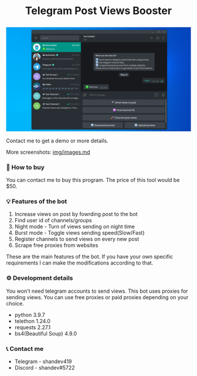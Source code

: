 # <p align="center">Telegram Post Views Booster</p>

<img src="img/1.png" alt="image" border="0">

Contact me to get a demo or more details.

More screenshots: [img/images.md](img/images.md)

### 🛒 How to buy
You can contact me to buy this program. The price of this tool would be $50.

### 💡 Features of the bot
1. Increase views on post by fowrding post to the bot
2. Find user id of channels/groups
3. Night mode - Turn of views sending on night time
4. Burst mode - Toggle views sending speed(Slow/Fast)
5. Register channels to send views on every new post
6. Scrape free proxies from websites

These are the main features of the bot. If you have your own specific requirements I can make the modifications according to that.

### ⚙️ Development details
You won't need telegram accounts to send views. This bot uses proxies for sending views. You can use free proxies or paid proxies depending on your choice.
- python 3.9.7
- telethon 1.24.0
- requests 2.27.1
- bs4(Beautiful Soup) 4.9.0

### 📞 Contact me
* Telegram - shandev419
* Discord - shandev#5722
